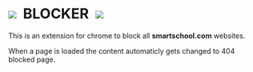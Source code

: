 <h1><img src="https://user-images.githubusercontent.com/85669046/158811032-a915cfba-bc47-4c9c-816a-28545331bde9.png">&nbsp; BLOCKER &nbsp;<img src="https://user-images.githubusercontent.com/85669046/158811032-a915cfba-bc47-4c9c-816a-28545331bde9.png"></h1>

This is an extension for chrome to block all **smartschool.com** websites.

When a page is loaded the content automaticly gets changed to  404 blocked page.




